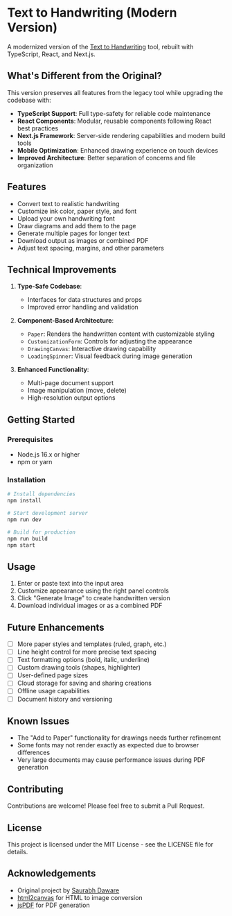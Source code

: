 # Text to Handwriting (Modern Version)

A modernized version of the [Text to Handwriting](https://github.com/saurabhdaware/text-to-handwriting) tool, rebuilt with TypeScript, React, and Next.js.

## What's Different from the Original?

This version preserves all features from the legacy tool while upgrading the codebase with:

- **TypeScript Support**: Full type-safety for reliable code maintenance
- **React Components**: Modular, reusable components following React best practices
- **Next.js Framework**: Server-side rendering capabilities and modern build tools
- **Mobile Optimization**: Enhanced drawing experience on touch devices
- **Improved Architecture**: Better separation of concerns and file organization

## Features

- Convert text to realistic handwriting
- Customize ink color, paper style, and font
- Upload your own handwriting font
- Draw diagrams and add them to the page
- Generate multiple pages for longer text
- Download output as images or combined PDF
- Adjust text spacing, margins, and other parameters

## Technical Improvements

1. **Type-Safe Codebase**: 
   - Interfaces for data structures and props
   - Improved error handling and validation

2. **Component-Based Architecture**:
   - `Paper`: Renders the handwritten content with customizable styling
   - `CustomizationForm`: Controls for adjusting the appearance
   - `DrawingCanvas`: Interactive drawing capability
   - `LoadingSpinner`: Visual feedback during image generation

3. **Enhanced Functionality**:
   - Multi-page document support
   - Image manipulation (move, delete)
   - High-resolution output options

## Getting Started

### Prerequisites

- Node.js 16.x or higher
- npm or yarn

### Installation

```bash
# Install dependencies
npm install

# Start development server
npm run dev

# Build for production
npm run build
npm start
```

## Usage

1. Enter or paste text into the input area
2. Customize appearance using the right panel controls
3. Click "Generate Image" to create handwritten version
4. Download individual images or as a combined PDF

## Future Enhancements

- [ ] More paper styles and templates (ruled, graph, etc.)
- [ ] Line height control for more precise text spacing
- [ ] Text formatting options (bold, italic, underline)
- [ ] Custom drawing tools (shapes, highlighter)
- [ ] User-defined page sizes
- [ ] Cloud storage for saving and sharing creations
- [ ] Offline usage capabilities
- [ ] Document history and versioning

## Known Issues

- The "Add to Paper" functionality for drawings needs further refinement
- Some fonts may not render exactly as expected due to browser differences
- Very large documents may cause performance issues during PDF generation

## Contributing

Contributions are welcome! Please feel free to submit a Pull Request.

## License

This project is licensed under the MIT License - see the LICENSE file for details.

## Acknowledgements

- Original project by [Saurabh Daware](https://github.com/saurabhdaware)
- [html2canvas](https://html2canvas.hertzen.com/) for HTML to image conversion
- [jsPDF](https://parall.ax/products/jspdf) for PDF generation
